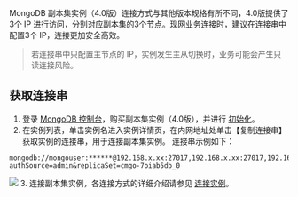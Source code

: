 MongoDB 副本集实例（4.0版）连接方式与其他版本规格有所不同，4.0版提供了3个 IP 进行访问，分别对应副本集的3个节点。现网业务连接时，建议在连接串中配置3个 IP，连接更加安全高效。

>若连接串中只配置主节点的 IP，实例发生主从切换时，业务可能会产生只读连接风险。

## 获取连接串
1. 登录 [MongoDB 控制台](https://console.cloud.tencent.com/mongodb)，购买副本集实例（4.0版），并进行 [初始化](https://intl.cloud.tencent.com/document/product/240/7090)。
2. 在实例列表，单击实例名进入实例详情页，在内网地址处单击【复制连接串】获取实例的连接串，用于连接副本集实例。
连接串示例如下：
```
mongodb://mongouser:******@192.168.x.xx:27017,192.168.x.xx:27017,192.168.x.xx:27017/admin?authSource=admin&replicaSet=cmgo-7oiab5db_0
```
![](https://main.qcloudimg.com/raw/c89345427105a5a24acacf105775d9dd.png)
3. 连接副本集实例，各连接方式的详细介绍请参见 [连接实例](https://intl.cloud.tencent.com/document/product/240/3563)。
